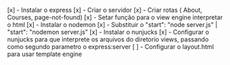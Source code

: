 [x] - Instalar o express
    [x] - Criar o servidor
    [x] - Criar rotas ( About, Courses, page-not-found)
    [x] - Setar função para o view engine interpretar o html
[x] - Instalar o nodemon
    [x] - Substituir o "start": "node server.js" | "start": "nodemon server.js"
[x] - Instalar o nunjucks 
    [x] - Configurar o nunjucks para que interprete os arquivos do diretorio views, passando como segundo parametro o express:server 
    [ ] - Configurar o layout.html para usar template engine  